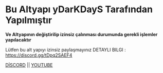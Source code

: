 # Bu Altyapı yDarKDayS Tarafından Yapılmıştır

**Ve Altyapının değiştirilip izinsiz çalınması durumunda gerekli işlemler yapılacaktır**

Lütfen bu alt yapıyı izinsiz paylaşmayınız DETAYLI BILGI : https://discord.gg/tDpq2SAEF4

[DİSCORD](https://discord.gg/tDpq2SAEF4) ||
[YOUTUBE](https://www.youtube.com/c/yDarKDayS)